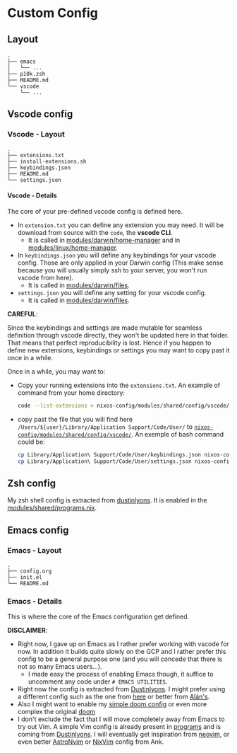 # Custom Config

## Layout

```text
.
├── emacs
│   └── ...
├── p10k.zsh
├── README.md
└── vscode
    └── ...
```

## Vscode config

### Vscode - Layout

```text
.
├── extensions.txt
├── install-extensions.sh
├── keybindings.json
├── README.md
└── settings.json
```

#### Vscode - Details

The core of your pre-defined vscode config is defined here.

+ In `extension.txt` you can define any extension you may need. It will be download from source with the `code`, the **vscode CLI**.
  + It is called in [modules/darwin/home-manager](../../darwin/home-manager.nix#L47-L50) and in [modules/linux/home-manager](../../linux/home-manager.nix#L27-L30).
+ In `keybindings.json` you will define any keybindings for your vscode config. Those are only applied in your Darwin config (This make sense because you will usually simply ssh to your server, you won't run vscode from here).
  + It is called in [modules/darwin/files](../../darwin/files.nix#L19-L23).
+ `settings.json` you will define any setting for your vscode config.
  + It is called in [modules/darwin/files](../../darwin/files.nix#L24-L28).

**CAREFUL**:

Since the keybindings and settings are made mutable for seamless definition through vscode directly, they won't be updated here in that folder. That means that perfect reproducibility is lost. Hence if you happen to define new extensions, keybindings or settings you may want to copy past it once in a while.

Once in a while, you may want to:

+ Copy your running extensions into the `extensions.txt`. An example of command from your home directory:

    ```bash
    code --list-extensions > nixos-config/modules/shared/config/vscode/extensions.txt
    ```

+ copy past the file that you will find here `/Users/${user}/Library/Application Support/Code/User/` to [`nixos-config/modules/shared/config/vscode/`](config/vscode/keybindings.json). An exemple of bash command could be:

    ```bash
    cp Library/Application\ Support/Code/User/keybindings.json nixos-config/modules/shared/config/vscode/keybindings.json
    cp Library/Application\ Support/Code/User/settings.json nixos-config/modules/shared/config/vscode/settings.json
    ```

## Zsh config

My zsh shell config is extracted from [dustinlyons](https://github.com/dustinlyons/nixos-config/tree/main/modules/shared/config). It is enabled in the [modules/shared/programs.nix](../programs.nix#L15-L17).

## Emacs config

### Emacs - Layout

```text
.
├── config.org
├── init.el
└── README.md
```

### Emacs - Details

This is where the core of the Emacs configuration get defined.

**DISCLAIMER**:

+ Right now, I gave up on Emacs as I rather prefer working with vscode for now. In addition it builds quite slowly on the GCP and I rather prefer this config to be a general purpose one (and you will concede that there is not so many Emacs users...).
  + I made easy the process of enabling Emacs though, it suffice to uncomment any code under `# EMACS UTILITIES`.
+ Right now the config is extracted from [Dustinlyons](https://github.com/dustinlyons/nixos-config/tree/main/modules/shared/config/emacs). I might prefer using a different config such as the one from [here](https://github.com/HugoHakem/nix-configs) or better from [Alán's](https://github.com/afermg/nix-configs).
+ Also I might want to enable my [simple doom config](https://github.com/HugoHakem/doom) or even more complex the original [doom](https://github.com/doomemacs/doomemacs)
+ I don't exclude the fact that I will move completely away from Emacs to try out Vim. A simple Vim config is already present in [programs](../../programs.nix#L59) and is coming from [Dustinlyons](https://github.com/dustinlyons/nixos-config/blob/main/modules/shared/home-manager.nix#L100C3-L208). I will eventually get inspiration from [neovim](https://github.com/neovim/neovim), or even better [AstroNvim](https://github.com/AstroNvim/AstroNvim) or [NixVim](https://github.com/leoank/neusis/tree/67fb98c19cffa1e21af03e042b20a2d611ce4c72/homes/common/dev/nixvim) config from Ank.
